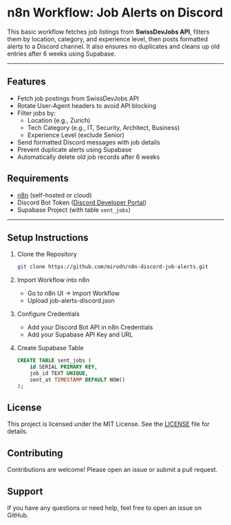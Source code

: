 # n8n Workflow: Job Alerts on Discord

This basic workflow fetches job listings from **SwissDevJobs API**, filters them by location, category, and experience level, then posts formatted alerts to a Discord channel. It also ensures no duplicates and cleans up old entries after 6 weeks using Supabase.

---

## Features

- Fetch job postings from SwissDevJobs API
- Rotate  User-Agent headers to avoid API blocking
- Filter jobs by:
  - Location (e.g., Zurich)
  - Tech Category (e.g., IT, Security, Architect, Business)
  - Experience Level (exclude Senior)
- Send formatted Discord messages with job details
- Prevent duplicate alerts using Supabase
- Automatically delete old job records after 6 weeks

## Requirements

- [n8n](https://n8n.io) (self-hosted or cloud)
- Discord Bot Token ([Discord Developer Portal](https://discord.com/developers/applications))
- Supabase Project (with table `sent_jobs`)

---

## Setup Instructions

1. Clone the Repository

    ```bash
    git clone https://github.com/mirodn/n8n-discord-job-alerts.git
    ```

2. Import Workflow into n8n

    - Go to n8n UI → Import Workflow
    - Upload job-alerts-discord.json

3. Configure Credentials

    - Add your Discord Bot API in n8n Credentials
    - Add your Supabase API Key and URL

4. Create Supabase Table

    ```sql
    CREATE TABLE sent_jobs (
        id SERIAL PRIMARY KEY,
        job_id TEXT UNIQUE,
        sent_at TIMESTAMP DEFAULT NOW()
    );
    ```

## License

This project is licensed under the MIT License. See the [LICENSE](LICENSE) file for details.

## Contributing

Contributions are welcome! Please open an issue or submit a pull request.

## Support

If you have any questions or need help, feel free to open an issue on GitHub.
